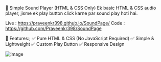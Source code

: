 🎵 Simple Sound Player (HTML & CSS Only)
Ek basic HTML & CSS audio player, jisme ek play button click karne par sound play hoti hai.

Live : https://praveenkr398.github.io/SoundPage/
Code : https://github.com/Praveenkr398/SoundPage

🎨 Features:;
✅ Pure HTML & CSS (No JavaScript Required)
✅ Simple & Lightweight
✅ Custom Play Button
✅ Responsive Design

![image](https://github.com/user-attachments/assets/b8b99e70-6133-4213-9283-93414d7ee4d7)

